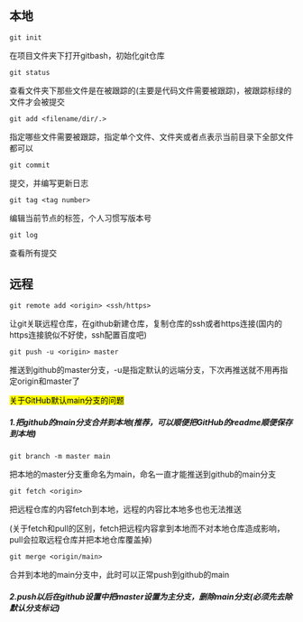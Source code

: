 ## 本地

```
git init
```

在项目文件夹下打开gitbash，初始化git仓库

```
git status
```

查看文件夹下那些文件是在被跟踪的(主要是代码文件需要被跟踪)，被跟踪标绿的文件才会被提交

```
git add <filename/dir/.>
```

指定哪些文件需要被跟踪，指定单个文件、文件夹或者点表示当前目录下全部文件都可以

```
git commit
```

提交，并编写更新日志

```
git tag <tag number>
```

编辑当前节点的标签，个人习惯写版本号

```
git log
```

查看所有提交

## 远程

```
git remote add <origin> <ssh/https>
```

让git关联远程仓库，在github新建仓库，复制仓库的ssh或者https连接(国内的https连接貌似不好使，ssh配置百度吧)

```
git push -u <origin> master
```

推送到github的master分支，-u是指定默认的远端分支，下次再推送就不用再指定origin和master了



<mark>关于GitHub默认main分支的问题</mark>

##### 1.把github的main分支合并到本地(推荐，可以顺便把GitHub的readme顺便保存到本地)

```
git branch -m master main
```

把本地的master分支重命名为main，命名一直才能推送到github的main分支

```
git fetch <origin>
```

把远程仓库的内容fetch到本地，远程的内容比本地多也也无法推送

(关于fetch和pull的区别，fetch把远程内容拿到本地而不对本地仓库造成影响，pull会拉取远程仓库并把本地仓库覆盖掉)

```
git merge <origin/main>
```

合并到本地的main分支中，此时可以正常push到github的main

##### 2.push以后在github设置中把master设置为主分支，删除main分支(必须先去除默认分支标记)


